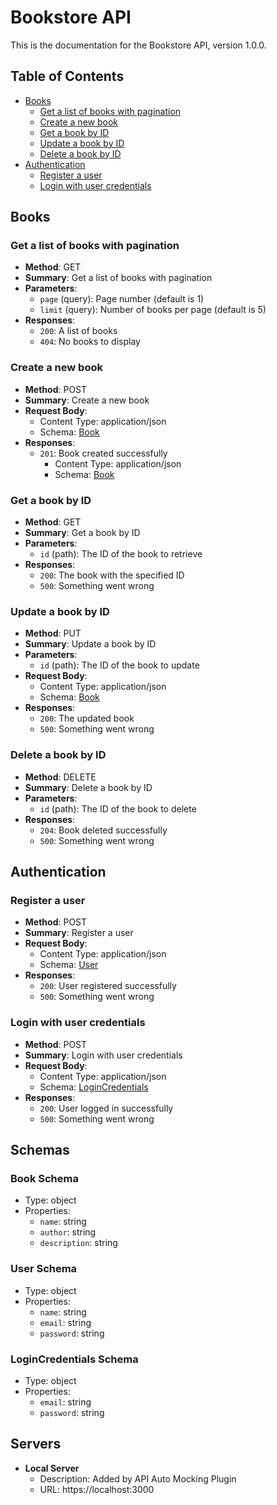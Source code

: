 # Bookstore API

This is the documentation for the Bookstore API, version 1.0.0.

## Table of Contents

- [Books](#books)
  - [Get a list of books with pagination](#get-a-list-of-books-with-pagination)
  - [Create a new book](#create-a-new-book)
  - [Get a book by ID](#get-a-book-by-id)
  - [Update a book by ID](#update-a-book-by-id)
  - [Delete a book by ID](#delete-a-book-by-id)
- [Authentication](#authentication)
  - [Register a user](#register-a-user)
  - [Login with user credentials](#login-with-user-credentials)

## Books

### Get a list of books with pagination

- **Method**: GET
- **Summary**: Get a list of books with pagination
- **Parameters**:
  - `page` (query): Page number (default is 1)
  - `limit` (query): Number of books per page (default is 5)
- **Responses**:
  - `200`: A list of books
  - `404`: No books to display

### Create a new book

- **Method**: POST
- **Summary**: Create a new book
- **Request Body**:
  - Content Type: application/json
  - Schema: [Book](#book-schema)
- **Responses**:
  - `201`: Book created successfully
    - Content Type: application/json
    - Schema: [Book](#book-schema)

### Get a book by ID

- **Method**: GET
- **Summary**: Get a book by ID
- **Parameters**:
  - `id` (path): The ID of the book to retrieve
- **Responses**:
  - `200`: The book with the specified ID
  - `500`: Something went wrong

### Update a book by ID

- **Method**: PUT
- **Summary**: Update a book by ID
- **Parameters**:
  - `id` (path): The ID of the book to update
- **Request Body**:
  - Content Type: application/json
  - Schema: [Book](#book-schema)
- **Responses**:
  - `200`: The updated book
  - `500`: Something went wrong

### Delete a book by ID

- **Method**: DELETE
- **Summary**: Delete a book by ID
- **Parameters**:
  - `id` (path): The ID of the book to delete
- **Responses**:
  - `204`: Book deleted successfully
  - `500`: Something went wrong

## Authentication

### Register a user

- **Method**: POST
- **Summary**: Register a user
- **Request Body**:
  - Content Type: application/json
  - Schema: [User](#user-schema)
- **Responses**:
  - `200`: User registered successfully
  - `500`: Something went wrong

### Login with user credentials

- **Method**: POST
- **Summary**: Login with user credentials
- **Request Body**:
  - Content Type: application/json
  - Schema: [LoginCredentials](#logincredentials-schema)
- **Responses**:
  - `200`: User logged in successfully
  - `500`: Something went wrong

## Schemas

### Book Schema

- Type: object
- Properties:
  - `name`: string
  - `author`: string
  - `description`: string

### User Schema

- Type: object
- Properties:
  - `name`: string
  - `email`: string
  - `password`: string

### LoginCredentials Schema

- Type: object
- Properties:
  - `email`: string
  - `password`: string

## Servers

- **Local Server**
  - Description: Added by API Auto Mocking Plugin
  - URL: https://localhost:3000
